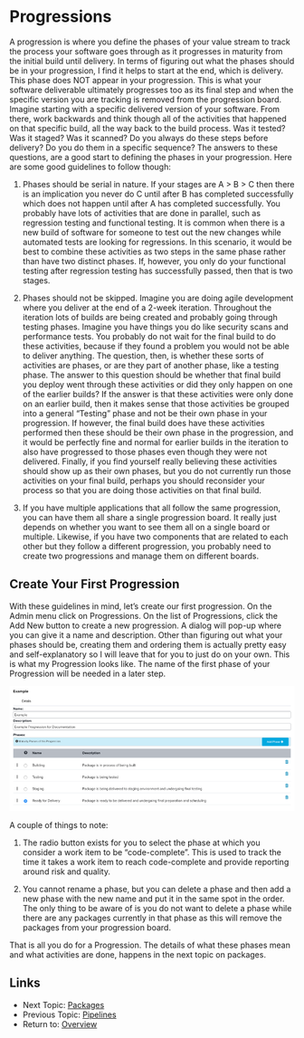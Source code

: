 Progressions
============

A progression is where you define the phases of your value stream to track the
process your software goes through as it progresses in maturity from the initial
build until delivery.  In terms of figuring out what the phases should be in
your progression, I find it helps to start at the end, which is delivery. This
phase does NOT appear in your progression.  This is what your software
deliverable ultimately progresses too as its final step and when the specific
version you are tracking is removed from the progression board. Imagine starting
with a specific delivered version of your software.  From there, work backwards
and think though all of the activities that happened on that specific build, all
the way back to the build process.  Was it tested? Was it staged? Was it
scanned? Do you always do these steps before delivery?  Do you do them in a
specific sequence?  The answers to these questions, are a good start to defining
the phases in your progression.  Here are some good guidelines to follow though:

1.	Phases should be serial in nature.  If your stages are A > B > C then there 
    is an implication you never do C until after B has completed successfully 
    which does not happen until after A has completed successfully.  You
    probably have lots of activities that are done in parallel, such as
    regression testing and functional testing. It is common when there is a new
    build of software for someone to test out the new changes while automated
    tests are looking for regressions.  In this scenario, it would be best to
    combine these activities as two steps in the same phase rather than have two
    distinct phases.  If, however, you only do your functional testing after
    regression testing has successfully passed, then that is two stages.

2.	Phases should not be skipped. Imagine you are doing agile development where
    you deliver at the end of a 2-week iteration. Throughout the iteration lots
    of builds are being created and probably going through testing phases.
    Imagine you have things you do like security scans and performance tests.
    You probably do not wait for the final build to do these activities, because
    if they found a problem you would not be able to deliver anything.  The
    question, then, is whether these sorts of activities are phases, or are they
    part of another phase, like a testing phase.  The answer to this question
    should be whether that final build you deploy went through these activities
    or did they only happen on one of the earlier builds?  If the answer is that
    these activities were only done on an earlier build, then it makes sense
    that those activities be grouped into a general “Testing” phase and not be
    their own phase in your progression.  If however, the final build does have
    these activities performed then these should be their own phase in the
    progression, and it would be perfectly fine and normal for earlier builds
    in the iteration to also have progressed to those phases even though they
    were not delivered.  Finally, if you find yourself really believing these
    activities should show up as their own phases, but you do not currently run
    those activities on your final build, perhaps you should reconsider your
    process so that you are doing those activities on that final build.

3.	If you have multiple applications that all follow the same progression,
    you can have them all share a single progression board. It really just
    depends on whether you want to see them all on a single board or multiple.
    Likewise, if you have two components that are related to each other but
    they follow a different progression, you probably need to create two
    progressions and manage them on different boards.

Create Your First Progression
-----------------------------
With these guidelines in mind, let’s create our first progression. On the
Admin menu click on Progressions. On the list of Progressions, click the Add New
button to create a new progression. A dialog will pop-up where you can give it
a name and description.  Other than figuring out what your phases should be,
creating them and ordering them is actually pretty easy and self-explanatory so
I will leave that for you to just do on your own.  This is what my Progression
looks like.  The name of the first phase of your Progression will be needed in
a later step.

![Create Progression](images/create-progression.png "Create Progression")

A couple of things to note:

1.	The radio button exists for you to select the phase at which you consider
    a work item to be “code-complete”. This is used to track the time it takes 
    a work item to reach code-complete and provide reporting around risk and 
    quality.
    
2.	You cannot rename a phase, but you can delete a phase and then add a new
    phase with the new name and put it in the same spot in the order.  The only
    thing to be aware of is you do not want to delete a phase while there are
    any packages currently in that phase as this will remove the packages from
    your progression board.

That is all you do for a Progression.  The details of what these phases mean
and what activities are done, happens in the next topic on packages.


Links
-----

* Next Topic: [Packages](PACKAGES.md "Packages")
* Previous Topic: [Pipelines](PIPELINES.md "Pipelines")
* Return to: [Overview](../README.md "Overview")


